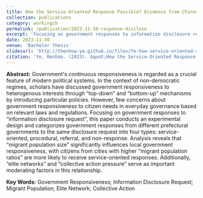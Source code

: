 ```yaml
---
title: How the Service-Oriented Response Possible? Evidence from Chinese Local Government's Reply to Information Disclosure Requests (政府回应何以服务型——来自中国地方政府对信息公开回应的证据)
collection: publications
category: workingch
permalink: /publication/2023-11-30-response-disclose
excerpt: 'Focusing on government responses to information disclosure request, this paper conducts an experimental design and categorizes government responses from different prefectural governments to the same disclosure request into four types: service-oriented, procedural, referral, and non-response, and reveals that migrant population size significantly influences local government responsiveness.'
date: 2023-11-30
venue: 'Bachelor thesis'
slidesurl: 'http://thenhow-ye.github.io/files/Ye-how-service-oriented-response-possible.pdf'
citation: 'Ye, Renhao. (2023). &quot;How the Service-Oriented Response Possible? Evidence from Chinese Local Government's Reply to Information Disclosure Requests (Zhengfuhuiying Heyi Fuwuxing: Laizi Zhonguodifangzhengfu dui Xinxigongkai Huiying de Zhengju).&quot; <i>Working Paper</i>.'
---
```


**Abstract:** Government's continuous responsiveness is regarded as a crucial feature of modern political systems. In the context of non-democratic regimes, scholars have discussed government responsiveness to heterogenous interests through “top-down” and “bottom-up” mechanisms by introducing particular policies. However, few concerns about government responsiveness to citizen needs in everyday governance based on relevant laws and regulations. Focusing on government responses to “information disclosure request”, this paper conducts an experimental design and categorizes government responses from different prefectural governments to the same disclosure request into four types: service-oriented, procedural, referral, and non-response. Analysis reveals that “migrant population size” significantly influences local government responsiveness, with citizens from cities with higher “migrant population ratios” are more likely to receive service-oriented responses. Additionally, “elite networks” and “collective action pressure” serve as important moderating factors in this relationship.

**Key Words:** Government Responsiveness; Information Disclosure Request; Migrant Population; Elite Network; Collective Action
